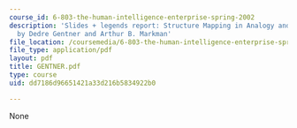 ```yaml
---
course_id: 6-803-the-human-intelligence-enterprise-spring-2002
description: 'Slides + legends report: Structure Mapping in Analogy and Similarity,
  by Dedre Gentner and Arthur B. Markman'
file_location: /coursemedia/6-803-the-human-intelligence-enterprise-spring-2002/dd7186d96651421a33d216b5834922b0_GENTNER.pdf
file_type: application/pdf
layout: pdf
title: GENTNER.pdf
type: course
uid: dd7186d96651421a33d216b5834922b0

---
```

None